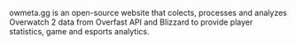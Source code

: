 owmeta.gg is an open-source website that colects, processes and analyzes Overwatch 2 data from Overfast API and Blizzard to provide player statistics, game and esports analytics.
